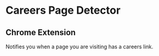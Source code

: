 #	Careers Page Detector
##	Chrome Extension

Notifies you when a page you are visiting has a careers link.

